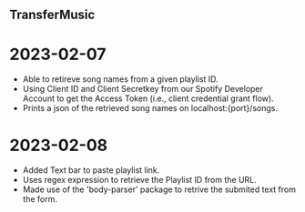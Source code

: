 ## TransferMusic

# 2023-02-07
- Able to retireve song names from a given playlist ID. 
- Using Client ID and Client Secretkey from our Spotify Developer Account to get the Access Token (i.e., client credential grant flow).
- Prints a json of the retrieved song names on localhost:{port}/songs.

# 2023-02-08
- Added Text bar to paste playlist link.
- Uses regex expression to retrieve the Playlist ID from the URL.
- Made use of the 'body-parser' package to retrive the submited text from the form.